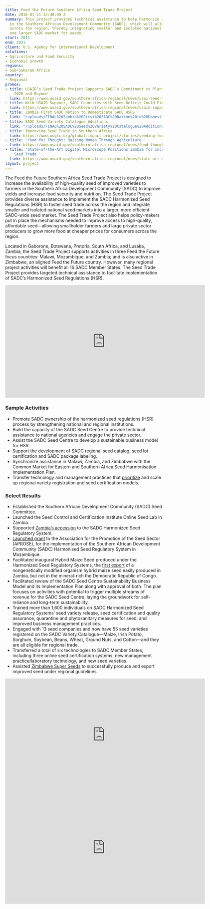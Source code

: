 ```yaml
---
title: Feed the Future Southern Africa Seed Trade Project
date: 2016-01-21 22:40:00 Z
summary: This project provides technical assistance to help harmonize seed regulations
  in the Southern African Development Community (SADC), which will allow seed trade
  across the region, thereby integrating smaller and isolated national markets into
  one larger SADC market for seeds.
start: 2015
end: 2021
client: U.S. Agency for International Development
solutions:
- Agriculture and Food Security
- Economic Growth
regions:
- Sub-Saharan Africa
country:
- Regional
promos:
- title: USAID’s Seed Trade Project Supports SADC’s Commitment to Plant Health in
    2020 and Beyond
  link: https://www.usaid.gov/southern-africa-regional/news/usai-seed-trade-project-support-sadcs-commitment-plant-health-2020
- title: With USAID Support, SADC Countries with Seed Deficit Could Find Relief Soon
  link: https://www.usaid.gov/southern-africa-regional/news/usaid-support-sadc-countries-seed-deficits-could-find-relief-soon
- title: Zambia First SADC Nation to Domesticate SADC HSRS
  link: "/uploads/FINAL%20Zambia%20First%20SADC%20Nation%20to%20Domesticate%20SADC%20HSRS.pdf"
- title: SADC Seed Variety Catalogue Additions
  link: "/uploads/FINAL%20SADC%20Seed%20Variety%20Catalogue%20Additions%2009%2011%2020.pdf"
- title: Improving Seed Trade in Southern Africa
  link: https://www.usglc.org/global-impact-project/stories/seeding-food-security
- title: 'Food for Thought: Raising Women Through Agriculture '
  link: https://www.usaid.gov/southern-africa-regional/news/food-thought-raising-women-through-agriculture
- title: 'State-of-the-Art Digital Microscope Positions Zambia for Increased International
    Seed Trade '
  link: https://www.usaid.gov/southern-africa-regional/news/state-art-digital-microscope-positions-zambia-increased-international-seed
layout: project
---
```


The Feed the Future Southern Africa Seed Trade Project is designed to increase the availability of high-quality seed of improved varieties to farmers in the Southern Africa Development Community (SADC) to improve yields and increase food security and nutrition. The Seed Trade Project provides diverse assistance to implement the SADC Harmonized Seed Regulations (HSR) to foster seed trade across the region and integrate smaller and isolated national seed markets into a larger, more efficient SADC-wide seed market. The Seed Trade Project also helps policy-makers put in place the mechanisms needed to improve access to high-quality, affordable seed—allowing smallholder farmers and large private sector producers to grow more food at cheaper prices for consumers across the region.

Located in Gaborone, Botswana, Pretoria, South Africa, and Lusaka, Zambia, the Seed Trade Project supports activities in three Feed the Future focus countries: Malawi, Mozambique, and Zambia; and is also active in Zimbabwe, an aligned Feed the Future country. However, many regional project activities will benefit all 16 SADC Member States. The Seed Trade Project provides targeted technical assistance to facilitate implementation of SADC’s Harmonized Seed Regulations (HSR).

<iframe src="https://player.vimeo.com/video/212912142" width="640" height="360" frameborder="0" webkitallowfullscreen mozallowfullscreen allowfullscreen></iframe>

### Sample Activities

* Promote SADC ownership of the harmonized seed regulations (HSR) process by strengthening national and regional institutions.
* Build the capacity of the SADC Seed Centre to provide technical assistance to national agencies and engage the private sector.
* Assist the SADC Seed Centre to develop a sustainable business model for HSR.
* Support the development of SADC regional seed catalog, seed lot certification and SADC package labeling.
* Synchronize assistance in Malawi, Zambia, and Zimbabwe with the Common Market for Eastern and Southern Africa Seed Harmonisation Implementation Plan.
* Transfer technology and management practices that [prioritize](http://dai-global-developments.com/articles/four-recommendations-for-strengthening-seed-systems/) and scale up regional variety registration and seed certification models.

### Select Results

* Established the Southern African Development Community (SADC) Seed Committee.
* Launched the Seed Control and Certification Institute Online Seed Lab in Zambia.
* Supported [Zambia’s accession](https://www.usaid.gov/southern-africa-regional/news/zambia-first-nation-domesticate-regional-seed-trade-policy) to the SADC Harmonized Seed Regulatory System.
* [Launched grant](https://clubofmozambique.com/news/the-u-s-government-through-the-feed-the-future-southern-africa-seed-trade-project-launches-grant-to-the-association-for-the-promotion-of-the-seed-sector-in-mozambique/) to the Association for the Promotion of the Seed Sector (APROSE), for the implementation of the Southern African Development Community (SADC) Harmonised Seed Regulatory System in Mozambique.
* Facilitated inaugural Hybrid Maize Seed produced under the Harmonized Seed Regulatory Systems, the [first export](https://www.usaid.gov/southern-africa-regional/news/seed-zambia-fields-democratic-republic-congo) of a nongenetically modified organism hybrid maize seed easily produced in Zambia, but not in the mineral-rich the Democratic Republic of Congo. 
* Facilitated review of the SADC Seed Centre Sustainability Business Model and its Implementation Plan along with approval of both. The plan focuses on activities with potential to trigger multiple streams of revenue for the SADC Seed Centre, laying the groundwork for self-reliance and long-term sustainability.
* Trained more than 1,600 individuals on SADC Harmonized Seed Regulatory Systems’ seed variety release, seed certification and quality assurance, quarantine and phytosanitary measures for seed, and improved business management practices.
* Engaged with 13 seed companies and now have 55 seed varieties registered on the SADC Variety Catalogue—Maize, Irish Potato, Sorghum, Soybean, Beans, Wheat, Ground Nuts, and Cotton—and they are all eligible for regional trade.
* Transferred a total of six technologies to SADC Member States, including three online seed certification systems, new management practice/laboratory technology, and new seed varieties.
* Assisted [Zimbabwe Super Seeds](https://www.usaid.gov/southern-africa-regional/news/regional-seed-trade-empowers-farmers-and-bolsters-food-security) to successfully produce and export improved seed under regional guidelines.

<iframe src="https://player.vimeo.com/video/615988209?h=26f0f905b9" width="640" height="360" frameborder="0" allow="autoplay; fullscreen; picture-in-picture" allowfullscreen></iframe><iframe src="https://player.vimeo.com/video/615988209?h=26f0f905b9" width="640" height="360" frameborder="0" allow="autoplay; fullscreen; picture-in-picture" allowfullscreen></iframe>